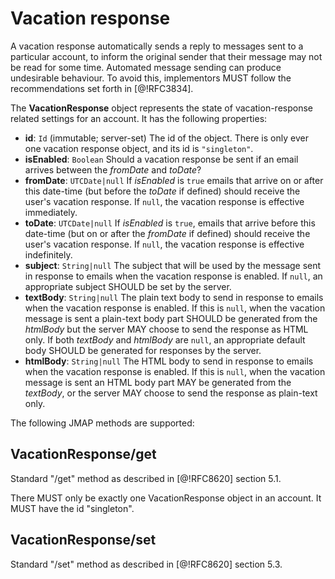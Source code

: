 # Vacation response

A vacation response automatically sends a reply to messages sent to a particular account, to inform the original sender that their message may not be read for some time. Automated message sending can produce undesirable behaviour. To avoid this, implementors MUST follow the recommendations set forth in [@!RFC3834].

The **VacationResponse** object represents the state of vacation-response
related settings for an account. It has the following properties:

- **id**: `Id` (immutable; server-set)
  The id of the object. There is only ever one vacation response object, and its id is `"singleton"`.
- **isEnabled**: `Boolean`
  Should a vacation response be sent if an email arrives between the *fromDate* and *toDate*?
- **fromDate**: `UTCDate|null`
  If *isEnabled* is `true` emails that arrive on or after this date-time (but before the *toDate* if defined) should receive the user's vacation response. If `null`, the vacation response is effective immediately.
- **toDate**: `UTCDate|null`
  If *isEnabled* is `true`, emails that arrive before this date-time (but on or after the *fromDate* if defined) should receive the user's vacation response. If `null`, the vacation response is effective indefinitely.
- **subject**: `String|null`
  The subject that will be used by the message sent in response to emails when the vacation response is enabled. If `null`, an appropriate subject SHOULD be set by the server.
- **textBody**: `String|null`
  The plain text body to send in response to emails when the vacation response is enabled. If this is `null`, when the vacation message is sent a plain-text body part SHOULD be generated from the *htmlBody* but the server MAY choose to send the response as HTML only. If both *textBody* and *htmlBody* are `null`, an appropriate default body SHOULD be generated for responses by the server.
- **htmlBody**: `String|null`
  The HTML body to send in response to emails when the vacation response is enabled. If this is `null`, when the vacation message is sent an HTML body part MAY be generated from the *textBody*, or the server MAY choose to send the response as plain-text only.

The following JMAP methods are supported:

## VacationResponse/get

Standard "/get" method as described in [@!RFC8620] section 5.1.

There MUST only be exactly one VacationResponse object in an account. It MUST have the id "singleton".

## VacationResponse/set

Standard "/set" method as described in [@!RFC8620] section 5.3.

